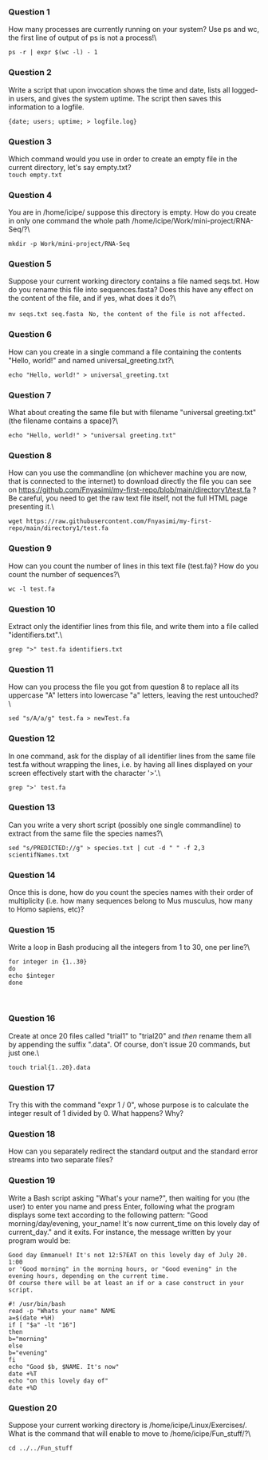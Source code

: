 ### Question 1

How many processes are currently running on your system? Use ps and wc, the first line of output of ps is not a process!\

```ps -r | expr $(wc -l) - 1```

### Question 2

Write a script that upon invocation shows the time and date, lists all logged-in users, and gives the system uptime.
The script then saves this information to a logfile.

```#! /usr/bin/bash
{date; users; uptime; > logfile.log}
```
### Question 3

Which command would you use in order to create an empty file in the current directory, let's say empty.txt?\
```touch empty.txt```

### Question 4

You are in /home/icipe/ suppose this directory is empty. How do you create in only one command the whole path /home/icipe/Work/mini-project/RNA-Seq/?\

```mkdir -p Work/mini-project/RNA-Seq```

### Question 5

Suppose your current working directory contains a file named seqs.txt. How do you rename this file into sequences.fasta?
Does this have any effect on the content of the file, and if yes, what does it do?\

```mv seqs.txt seq.fasta```
` No, the content of the file is not affected.`

### Question 6

How can you create in a single command a file containing the contents "Hello, world!" and named universal_greeting.txt?\

```
echo "Hello, world!" > universal_greeting.txt
```
### Question 7

What about creating the same file but with filename "universal greeting.txt" (the filename contains a space)?\

```
echo "Hello, world!" > "universal greeting.txt"
```
### Question 8

How can you use the commandline (on whichever machine you are now, that is connected to the internet) to download directly the
file you can see on https://github.com/Fnyasimi/my-first-repo/blob/main/directory1/test.fa ? Be careful, you need to get the raw text file itself,
not the full HTML page presenting it.\

```wget https://raw.githubusercontent.com/Fnyasimi/my-first-repo/main/directory1/test.fa```
### Question 9

How can you count the number of lines in this text file (test.fa)? How do you count the number of sequences?\

```wc -l test.fa```

### Question 10

Extract only the identifier lines from this file, and write them into a file called "identifiers.txt".\

```
grep ">" test.fa identifiers.txt
```
### Question 11

How can you process the file you got from question 8 to replace all its uppercase "A" letters into lowercase "a" letters, leaving the rest untouched?\

```
sed "s/A/a/g" test.fa > newTest.fa
```
### Question 12

In one command, ask for the display of all identifier lines from the same file test.fa without wrapping the lines, i.e. by having all lines displayed
on your screen effectively start with the character '>'.\

```
grep ">' test.fa
```
### Question 13

Can you write a very short script (possibly one single commandline) to extract from the same file the species names?\

```
sed "s/PREDICTED://g" > species.txt | cut -d " " -f 2,3 scientifNames.txt
```
### Question 14

Once this is done, how do you count the species names with their order of multiplicity
(i.e. how many sequences belong to Mus musculus, how many to Homo sapiens, etc)?
​

### Question 15

Write a loop in Bash producing all the integers from 1 to 30, one per line?\

```
for integer in {1..30}
do
echo $integer
done
```
​

### Question 16

Create at once 20 files called "trial1" to "trial20" and _then_ rename them all by appending the suffix ".data".
Of course, don't issue 20 commands, but just one.\

```touch trial{1..20}.data```
### Question 17

Try this with the command "expr 1 / 0", whose purpose is to calculate the integer result of 1 divided by 0. What happens? Why?
### Question 18

How can you separately redirect the standard output and the standard error streams into two separate files?
### Question 19

Write a Bash script asking "What's your name?", then waiting for you (the user) to enter you name and press Enter,
following what the program displays some text according to the following pattern:
"Good morning/day/evening, your_name!
It's now current_time on this lovely day of current_day." and it exits.
For instance, the message written by your program would be:

```
Good day Emmanuel! It's not 12:57EAT on this lovely day of July 20. 1:00
or 'Good morning" in the morning hours, or "Good evening" in the evening hours, depending on the current time.
Of course there will be at least an if or a case construct in your script.
```

    #! /usr/bin/bash
    read -p "Whats your name" NAME
    a=$(date +%H)
    if [ "$a" -lt "16"]
    then
    b="morning"
    else
    b="evening"
    fi
    echo "Good $b, $NAME. It's now"
    date +%T
    echo "on this lovely day of"
    date +%D

### Question 20

Suppose your current working directory is /home/icipe/Linux/Exercises/. What is the command that will enable to move to /home/icipe/Fun_stuff/?\

```cd ../../Fun_stuff```
